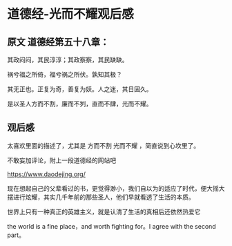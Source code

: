 # 道德经-光而不耀观后感

## 原文 道德经第五十八章：

其政闷闷，其民淳淳；其政察察，其民缺缺。

祸兮福之所倚，福兮祸之所伏。孰知其极？

其无正也。正复为奇，善复为妖。人之迷，其日固久。

是以圣人方而不割，廉而不刿，直而不肆，光而不耀。

## 观后感
太喜欢里面的描述了，尤其是 方而不割 光而不耀 ，简直说到心坎里了。

不敢妄加评论，附上一段道德经的网站吧

https://www.daodejing.org/

现在想起自己的父辈看过的书，更觉得渺小，我们自以为的适应了时代，便大摇大摆进行炫耀，其实几千年前的那些圣人，他们早就看透了生活的本质。

世界上只有一种真正的英雄主义，就是认清了生活的真相后还依然热爱它

the world is a fine place，and worth fighting for。I agree with the second part。